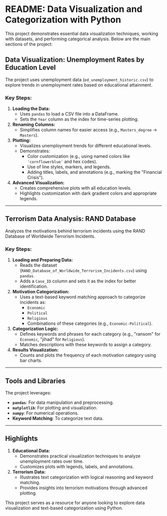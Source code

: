 # README: Data Visualization and Categorization with Python

This project demonstrates essential data visualization techniques, working with datasets, and performing categorical analysis. Below are the main sections of the project:

## Data Visualization: Unemployment Rates by Education Level
The project uses unemployment data (`ed_unemployment_historic.csv`) to explore trends in unemployment rates based on educational attainment.

### Key Steps:
1. **Loading the Data:**
   - Uses `pandas` to load a CSV file into a DataFrame.
   - Sets the `Year` column as the index for time-series plotting.
2. **Renaming Columns:**
   - Simplifies column names for easier access (e.g., `Masters_degree` → `Masters`).
3. **Plotting:**
   - Visualizes unemployment trends for different educational levels.
   - Demonstrates:
     - Color customization (e.g., using named colors like `'cornflowerblue'` and hex codes).
     - Use of line styles, markers, and legends.
     - Adding titles, labels, and annotations (e.g., marking the "Financial Crisis").
4. **Advanced Visualization:**
   - Creates comprehensive plots with all education levels.
   - Highlights customization with dark gradient colors and appropriate legends.

---

## Terrorism Data Analysis: RAND Database
Analyzes the motivations behind terrorism incidents using the RAND Database of Worldwide Terrorism Incidents.

### Key Steps:
1. **Loading and Preparing Data:**
   - Reads the dataset (`RAND_Database_of_Worldwide_Terrorism_Incidents.csv`) using `pandas`.
   - Adds a `Case_ID` column and sets it as the index for better identification.
2. **Motivation Categorization:**
   - Uses a text-based keyword matching approach to categorize incidents as:
     - `Economic`
     - `Political`
     - `Religious`
     - Combinations of these categories (e.g., `Economic-Political`).
3. **Categorization Logic:**
   - Defines keywords and phrases for each category (e.g., "ransom" for `Economic`, "jihad" for `Religious`).
   - Matches descriptions with these keywords to assign a category.
4. **Results Visualization:**
   - Counts and plots the frequency of each motivation category using bar charts.

---

## Tools and Libraries
The project leverages:
- **`pandas`**: For data manipulation and preprocessing.
- **`matplotlib`**: For plotting and visualization.
- **`numpy`**: For numerical operations.
- **Keyword Matching**: To categorize text data.

---

## Highlights
1. **Educational Data:**
   - Demonstrates practical visualization techniques to analyze unemployment rates over time.
   - Customizes plots with legends, labels, and annotations.
2. **Terrorism Data:**
   - Illustrates text categorization with logical reasoning and keyword matching.
   - Provides insights into terrorism motivations through advanced plotting.

This project serves as a resource for anyone looking to explore data visualization and text-based categorization using Python.
